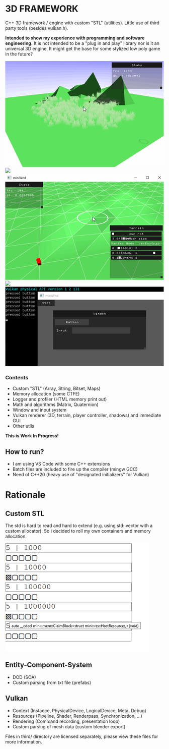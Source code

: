 # 3D FRAMEWORK
C++ 3D framework / engine with custom "STL" (utilities).
Little use of third party tools (besides vulkan.h).

**Intended to show my experience with programming and software engineering.**
It is not intended to be a "plug in and play" library nor is it an universal 3D engine.
It might get the base for some stylized low poly game in the future?

![](Media/Progress/2020_09_03_grassPerf.gif)
![](Media/Progress/2020_08_25_grass.gif)
![](Media/Progress/2020_08_14_terrainEdit.gif)
![](Media/Progress/2020_08_04_terrainStichPlayerMove.gif)
![](Media/Progress/2020_07_04_ui_wnd.gif)

### Contents
- Custom "STL" (Array, String, Bitset, Maps)
- Memory allocation (some CTFE)
- Logger and profiler (HTML memory print out)
- Math and algorithms (Matrix, Quaternion)
- Window and input system
- Vulkan renderer (3D, terrain, player controller, shadows) and immediate GUI
- Other utils

**This is Work In Progress!**


## How to run?
- I am using VS Code with some C++ extensions
- Batch files are included to fire up the compiler (mingw GCC)
- Need of C++20 (heavy use of "designated initializers" for Vulkan)


# Rationale

## Custom STL
The std is hard to read and hard to extend (e.g. using std::vector with a custom allocator).
So I decided to roll my own containers and memory allocation.

![](Media/Progress/2020_08_08_AllocationView.png)

## Entity-Component-System
- DOD (SOA)
- Custom parsing from txt file (prefabs)

## Vulkan
- Context   (Instance, PhysicalDevice, LogicalDevice, Meta, Debug)
- Resources (Pipeline, Shader, Renderpass, Synchronization, ...)
- Rendering (Command recording, presentation loop)
- Custom parsing of mesh data (custom blender export)

Files in third/ directory are licensed separately, please view these files for more information.
